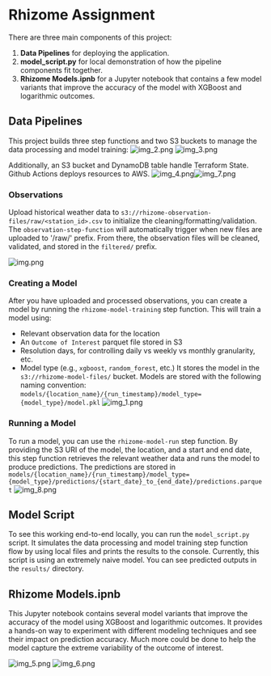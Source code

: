 # Rhizome Assignment

There are three main components of this project:
1. **Data Pipelines** for deploying the application.
2. **model_script.py** for local demonstration of how the pipeline components fit together.
3. **Rhizome Models.ipnb** for a Jupyter notebook that contains a few model variants that improve the accuracy of the model with XGBoost and logarithmic outcomes.


## Data Pipelines
This project builds three step functions and two S3 buckets to manage the data processing and model training:
![img_2.png](img_2.png)
![img_3.png](img_3.png)

Additionally, an S3 bucket and DynamoDB table handle Terraform State. Github Actions deploys resources to AWS.
![img_4.png](img_4.png)![img_7.png](img_7.png)

### Observations
Upload historical weather data to `s3://rhizome-observation-files/raw/<station_id>.csv` to initialize the cleaning/formatting/validation.
The `observation-step-function` will automatically trigger when new files are uploaded to '/raw/' prefix. From there, the observation files will be cleaned, validated, and stored in the `filtered/` prefix.

![img.png](img.png)

### Creating a Model
After you have uploaded and processed observations, you can create a model by running the `rhizome-model-training` step function.
This will train a model using:
- Relevant observation data for the location
- An `Outcome of Interest` parquet file stored in S3
- Resolution days, for controlling daily vs weekly vs monthly granularity, etc.
- Model type (e.g., `xgboost`, `random_forest`, etc.)
It stores the model in the `s3://rhizome-model-files/` bucket.
Models are stored with the following naming convention: `models/{location_name}/{run_timestamp}/model_type={model_type}/model.pkl`
![img_1.png](img_1.png)

### Running a Model
To run a model, you can use the `rhizome-model-run` step function. By providing the S3 URI of the model, the location, and a start and end date, this step function retrieves the relevant weather data and runs the model to produce predictions.
The predictions are stored in `models/{location_name}/{run_timestamp}/model_type={model_type}/predictions/{start_date}_to_{end_date}/predictions.parquet`
![img_8.png](img_8.png)

## Model Script
To see this working end-to-end locally, you can run the `model_script.py` script. It simulates the data processing and model training step function flow by using local files and prints the results to the console.
Currently, this script is using an extremely naive model. You can see predicted outputs in the `results/` directory. 

## Rhizome Models.ipnb
This Jupyter notebook contains several model variants that improve the accuracy of the model using XGBoost and logarithmic outcomes. It provides a hands-on way to experiment with different modeling techniques and see their impact on prediction accuracy.
Much more could be done to help the model capture the extreme variability of the outcome of interest.

![img_5.png](img_5.png)
![img_6.png](img_6.png)
